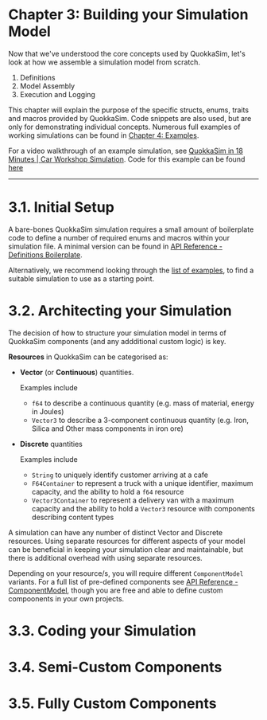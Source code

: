 # Chapter 3: Building your Simulation Model

Now that we've understood the core concepts used by QuokkaSim, let's look at how we assemble a simulation model from scratch.

1. Definitions
2. Model Assembly
3. Execution and Logging

This chapter will explain the purpose of the specific structs, enums, traits and macros provided by QuokkaSim. Code snippets are also used, but are only for demonstrating individual concepts. Numerous full examples of working simulations can be found in [Chapter 4: Examples](examples.md).

For a video walkthrough of an example simulation, see [QuokkaSim in 18 Minutes | Car Workshop Simulation](https://youtu.be/pyxWDZpzS_c?si=dOU-p8tLJyKbXiMi). Code for this example can be found [here](https://github.com/jajetloh/quokkasim/blob/main/quokkasim_examples/src/bin/car_workshop.rs)

---

# 3.1. Initial Setup

A bare-bones QuokkaSim simulation requires a small amount of boilerplate code to define a number of required enums and macros within your simulation file. A minimal version can be found in [API Reference - Definitions Boilerplate](./api_reference.md#definitions-boilerplate).

Alternatively, we recommend looking through the [list of examples](./examples.md), to find a suitable simulation to use as a starting point.

# 3.2. Architecting your Simulation

The decision of how to structure your simulation model in terms of QuokkaSim components (and any addditional custom logic) is key.

**Resources** in QuokkaSim can be categorised as:
- **Vector** (or **Continuous**) quantities.
    
    Examples include
    - `f64` to describe a continuous quantity (e.g. mass of material, energy in Joules)
    - `Vector3` to describe a 3-component continuous quantity (e.g. Iron, Silica and Other mass components in iron ore)

- **Discrete** quantities
    
    Examples include
    - ``String`` to uniquely identify customer arriving at a cafe
    - ``F64Container`` to represent a truck with a unique identifier, maximum capacity, and the ability to hold a `f64` resource
    - ``Vector3Container`` to represent a delivery van with a maximum capacity and the ability to hold a `Vector3` resource with components describing content types



A simulation can have any number of distinct Vector and Discrete resources. Using separate resources for different aspects of your model can be beneficial in keeping your simulation clear and maintainable, but there is additional overhead with using separate resources.

Depending on your resource/s, you will require different `ComponentModel` variants. For a full list of pre-defined components see [API Reference - ComponentModel](./api_reference.md#componentmodel), though you are free and able to define custom compoonents in your own projects.

# 3.3. Coding your Simulation

# 3.4. Semi-Custom Components

# 3.5. Fully Custom Components

<!-- 
---

## 3.1. Definitions

### 3.1.1. Enums

A set of four enums comprise the core of QuokkaSim, and these are declared within the **`define_model_enums!`** macro like this:

```rust
define_model_enums! {
    pub enum ComponentModel {}
    pub enum ComponentModelAddress {}
    pub enum ComponentLogger {}
    pub enum ScheduledEvent {}
}
```

Though the enums look empty, `define_model_enums!` endows each of them with all of QuokkaSim's pre-built components, so in reality ComponentModel acts more like this:

```rust
pub enum ComponentModel {
    VectorStockF64(VectorStock<f64>, Mailbox<VectorStock<f64>>),
    VectorProcessF64(VectorProcess<f64>, Mailbox<VectorProcess<f64>>),
    ...
}
```

**`ComponentModel`** is an enum containing all elements we wish to take part in the simulation. Specifically, it must contain all concrete stocks and processes we wish to use. By ensuring that all components are contained as variants in `ComponentModel`, this allows us to later perform much more powerful operations across all components, such as being able to construct a simulation model from a JSON or TOML file.

Each variant contains both the instance of the component, as well as a **`Mailbox`** for the variant. The `Mailbox` a NeXosim struct, and is the single point which receives all inbound communications to the component.

If we wish to use our own custom components, we can register them as variants in `ComponentModel` like this:

```rust
define_model_enums! {
    pub enum ComponentModel {
        MyNewComponent(MyNewComponentStruct, Mailbox<MyNewComponentStruct>),
    }
    pub enum ComponentModelAddress {}
    pub enum ComponentLogger {}
    pub enum ScheduledEvent {}
}
```

**`ComponentModelAddress`** is an enum containing the **`Address`** of all our components. An `Address` is simply a reference to a specific `Mailbox`. While only a single `Mailbox` exists per component, we can get the `Address` from the `Mailbox` and pass ownership and clone as we please. We will use the `Address` to make calls to kick-start the model execution and also to schedule fixed events.

If we wish to use our own custom components, after defining them in `ComponentModel`, the `define_model_enums!` macro creates the corresponding variant in `ComponentModelAddress`, which looks like this. We don't need to manually add them to `ComponentModelAddress`!

```rust
pub enum ComponentModelAddress {
    VectorStockF64(Address<VectorStock<f64>>),
    VectorProcessF64(Address<VectorProcess<f64>>),
    ...
    MyNewComponent(Address<MyNewComponentStruct>),
}
```

**`ComponentLogger`** is an enum containing all unique structs that we wish to be able to collect logs in, and export logs from. QuokkaSim comes pre-built with one type of logger for each standard stock, and each standard process - meaning that all processes (simple processes, splitters, and combiners) for the `Vector3` resource, share the `VectorProcessLoggerVector3` logger, and thus can all export logs into a single file if desired.

Our enums here must contain concrete types (no generic type parameters!), so if we are using our own custom resource, or creating an entirely new `Logger` struct, we must register them like this:

```rust
define_model_enums! {
    pub enum ComponentModel {
        MyNewComponent(MyNewComponentStruct, Mailbox<MyNewComponentStruct>),
    }
    pub enum ComponentModelAddress {}
    pub enum ComponentLogger {
        MyNewVectorLogger(VectorProcessLogger<MyNewResource>), // e.g. adding a new vector resource
        MyNewCustomLogger(MyNewCustomLoggerStruct),            // e.g. adding a new type of Logger
    }
    pub enum ScheduledEvent {}
}
```

Finally, **`ScheduledEvent`** contains all the ways for us to push certain events at select times during the model run, such as a capacity change or a change of distributions. `ScheduledEvent` looks like this:

```rust
pub enum ScheduledEvent {
    SetMaxCapacity(f64),
    SetProcessTime(DistributionConfig),
    ...
}
```

Note that the variants of `ScheduledEvent` aren't tied to a single type of component. This is because we are able to later define for each component, what each of these events means.


{{#quiz ./chapter_3_enum_quiz.toml}}

### 3.1.2. Macros

In addition to defining enums, the `define_model_enums!` macro also defines a number of functions (which are actually macros) that we will use to assemble our model. The fact they are defined within the `define_model_enums!` call means that they are able to work with any custom components and loggers added, and also mean they do not have to be imported via `use` like `define_model_enums!`.

The four functions defined here are:

```rust
fn connect_components!(
    comp1: &mut ComponentModel,
    comp2: &mut ComponentModel,
    n: Option<usize> = None
) { ... }

fn connect_logger!(
    logger: &mut ComponentLogger,
    comp: &mut ComponentModel,
    n: Option<usize> = None
) { ... }

fn register_component!(
    sim_init: SimInit,
    comp: ComponentModel
) -> SimInit { ... }

fn create_scheduled_event!(
    &mut Scheduler,
    MonotonicTime,
    ScheduledEvent,
    ComponentModelAddres,
    &mut DistributionFactory
) { ... }
```

**`connect_components!(&mut comp1, &mut comp2)`** defines a directional relationship, with `comp1` upstream and `comp2` downstream - meaining in this connection, resources flow from `comp1` to `comp2`.

If `comp1` is a splitter, this means there are multiple outputs from `comp1` and we must define which output we wish to connect. **`connect_components!(&mut comp1, &mut comp2, n)`** is how we do this, with `n` being the index of the output from `comp1`.

If `comp2` is a combiner, we have the same problem on the opposite side, where we need to define which input of the combiner we are connecting to. In this case we still use **`connect_components!(&mut comp1, &mut comp2, n)`** but `n` refers to the index of the input for `comp2`.

**`connect_logger!(&mut logger, &mut comp)`** connects a logger to a component. This means that the logger is notified any time the component emits a log from the associated output port. All pre-built QuokkaSim components only have a single output port, though it is possible to create components with multiple ports, with each serving a different purpose.

**`register_component!(sim_init, comp)`** is used to add the instantiated component to the simulation model. This call passes ownership of the component to the `SimInit` instance. Due to some subtleties of the `SimInit` struct, a call to this macro also takes ownership of `SimInit`, and thus must also return `SimInit`. This means usage should always look like this:
```rust
sim_builder = register_component!(sim_builder, process);
```

**`create_scheduled_event!`** creates an event in the global `Scheduler`, which will be triggered at the provided time (this time must be in the future of the current simulation time).

{{#quiz ./chapter_3_macro_quiz.toml}}

## 3.2. Model Assembly

## 3.3. Choose Your Data Structures

QuokkaSim supports the following Resource types out-of-the-box:

- **Vectors (f64)**
  - Use when your quantity of interest is a single number that can take a continuous range of values.
  - e.g. For modelling power consumption, your `f64` can represent Energy in Joules
  - e.g. For modelling material flow, your `f64` can represent payload mass in kg
  - `VectorProcess<f64>`, `VectorStock<f64>` and other similar components can be used out-of-the-box

- **Vectors (Vector3)**
  - Use when your quantity of interest has up to three independent components of interest
  - e.g. For modelling nutrient consumption in crops, your `Vector3` can represent masses of Nitrogen, Phsophorous and Potassium elements
  - e.g. For modelling an iron ore mine, your `Vector3` can represent Iron, Silica and other elements by mass
  - `VectorProcess<Vector3>`, `VectorStock<Vector3>` and other similar components can be used out-of-the-box

- **Sequences (String)**
  - Use when your quantity of interest experiencing queuing or other behaviours dependent on other relative ordering
  - e.g. For modelling a queue of vehicles, your `String` can be a unique identifier for a car

Your simulation can use a combination of these, or you can create your own resources if this suits your use case better (e.g. if you prefer a vector with named entries for readability, instead of referencing components by index).

|| Vectors (f64) | Vectors (Vector3) | Sequences (String) |
|-|-|-|-|
|Resource|`f64`|`Vector3`|`String`|
|Stock|`VectorStock<f64>`|`VectorStock<Vector3>`|`SequenceStock<String>`|
|Process (1-in, 1-out)|`VectorProcess<f64, f64, f64>`|`VectorProcess<Vector3, Vector3, f64>`|`SequenceProcess<Option<String>>`|
|Process (N-in, 1-out)|`VectorCombiner<f64, f64, f64, const M: usize>` | `VectorCombiner<Vector3, Vector3, f64, const M: usize>`| TBC |
|Process (1-in, N-out)|`VectorSplitter<f64, f64, f64, const N: usize>`|`VectorSplitter<Vector3, Vector3, f64, const N: usize>`| TBC |
|Process (0-in, 1-out)|`VectorSource<...>`|`VectorSource<...>`|TBC|
|Process (1-in, 0-out)|`VectorSink<...>`|`VectorSink<...>`|TBC|
|Example use case|Water tanks|Ore movements (using a vector to track elemental composition)|Customers at a Cafe|

**Why so many generic type parameters?**

The pre-defined generic structs `VectorProcess`, `SequenceStock` etc. can be used for any resource your simulation requires - as long as your resource satisfies all trait requirements. These requirements are checked at compiled time by the compiler, so if your code compiles, there's a good chance it will work.

Specifically, for `VectorProcess<T, U, V>`:
- `T` is your resource type
- `U` is the parameter type that is sent by the process to any downstream components, and
- `V` is the parameter type that is sent to upstream components to request material

Thus `VectorProcess<Vector3, Vector3, f64>` is a 1-in, 1-out process which handles a `T=Vector3`, and is passed downstream as a `U=Vector3`. However, when requesting the upstream Stock for material, this process sends a `V=f64` corresponding to the total quantity of desired material, and the stock responds with a `T=Vector3`.

## 3.4. The Core Enums

At the beginning of all the example simulations is a section that looks like this:

```rust
define_model_enums! {
    pub enum ComponentModel {}
    pub enum ComponentLogger {}
    pub enum ComponentInit {}
}

impl CustomComponentConnection for ComponentModel {
    fn connect_components(a: &mut Self, b: &mut Self, n: Option<usize>) -> Result<(), Box<dyn Error>> {
        match (a, b) {
            (a, b) => Err(format!("No component connection defined from {} to {} (n={:?})", a, b, n).into()),
        }
    }
}

impl CustomLoggerConnection for ComponentLogger { 
    type ComponentType = ComponentModel;
    fn connect_logger(a: &mut Self, b: &mut Self::ComponentType, n: Option<usize>) -> Result<(), Box<dyn Error>> {
        match (a, b, n) {
            (a, b, _) => Err(format!("No logger connection defined from {} to {} (n={:?})", a, b, n).into()),
        }
    }
}

impl CustomInit for ComponentInit {
    fn initialise(&mut self, simu: &mut Simulation) -> Result<(), ExecutionError> {
        let notif_meta = NotificationMetadata {
            time: simu.time(),
            element_from: "Init".into(),
            message: "Start".into(),
        };
        match self {
            _ => {
                Err(ExecutionError::BadQuery)
            }
        }
    }
}
```

Let's break down what's going on here

``define_model_enums!`` is a macro provided by QuokkaSim, which is used to help define a number of key Enums that are required. In our examples for clarity they are all named `ComponentModel`, `ComponentLogger` and `ComponentInit` respectively. You are able to choose your own names for each in the body of the macro call, but note the order that they are specified determines the role that each enum plays.

- `ComponentModel` is an Enum whose variants are all possible Stocks and Processes in our model. The `define_model_enums!` macro populates this enum with all of QuokkaSim's pre-built components (e.g. `VectorProcessF64(f64)`, `SequenceStockString(SequenceStock<String>)`).

  If we have our own custom-defined components, we can add them to this enum to register them as a usable component.

- `ComponentLogger` is an Enum whose variants are all possible objects that are able to collect logs from our components, and export these logs.

  If we have our own custom-defined loggers, we can add them to this enum to register them as a usable logger.

- `ComponentInit` is an Enum whose variants are all possible ways that objects should be initialised after model creation, but before the first event.

  If we have our own custom initialisations (for our own components, or custom initialisations for existing components), we can add them to this enum to register them as a usable initialisation.

In addition to these enums, a number of special function macros are also defined in `define_model_enums`.

- `connect_components!` is used to define a connection between two components - typically a Stock and Process, or Process to Stock. In the case where a Process has multiple upstream or downstream stocks, an additional parameter is required to determine the specific upstream or downstream stock that is meant.

- `connect_logger!` is used to define a connection between a component and a logger.

- `register_component!` is used to add the constructed component to the model execution engine.

---

After `define_model_enums!` are a number of trait implementations. These trait implementations are how we define the details of what any sort of 'connection' means. Note that the methods implemented in t hese traits have the same name as the function macros defined in `define_model_enums`. This is because each of our functions here are called within the respective function macros if a pre-defined implementation does not exist for the enum variants passed into the function. -->
